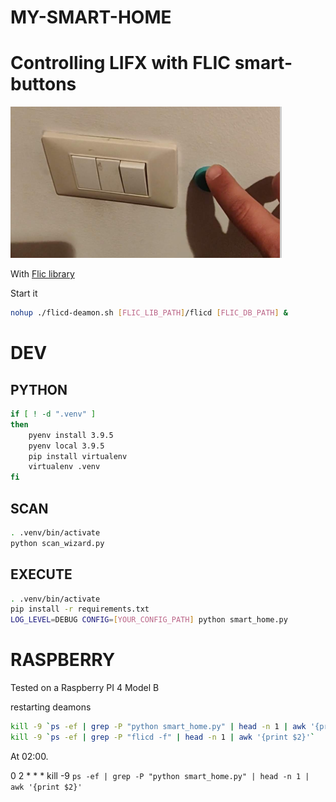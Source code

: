 MY-SMART-HOME
=============

# Controlling LIFX with FLIC smart-buttons

[![demo](lifx-flic.png)](https://youtube.com/shorts/Z6pzKkCa6y0?feature=share)


With [Flic library](https://github.com/50ButtonsEach/fliclib-linux-hci)

Start it

```bash
nohup ./flicd-deamon.sh [FLIC_LIB_PATH]/flicd [FLIC_DB_PATH] &
```

# DEV

## PYTHON

```bash
if [ ! -d ".venv" ]
then
    pyenv install 3.9.5
    pyenv local 3.9.5 
    pip install virtualenv
    virtualenv .venv
fi
```

## SCAN

```bash
. .venv/bin/activate
python scan_wizard.py
```

## EXECUTE

```bash
. .venv/bin/activate
pip install -r requirements.txt
LOG_LEVEL=DEBUG CONFIG=[YOUR_CONFIG_PATH] python smart_home.py
```

# RASPBERRY

Tested on a Raspberry PI 4 Model B

restarting deamons
```bash
kill -9 `ps -ef | grep -P "python smart_home.py" | head -n 1 | awk '{print $2}'`
kill -9 `ps -ef | grep -P "flicd -f" | head -n 1 | awk '{print $2}'`
```

At 02:00.

0 2 * * * kill -9 `ps -ef | grep -P "python smart_home.py" | head -n 1 | awk '{print $2}'`

